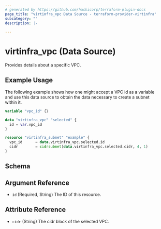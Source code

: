 ```yaml
---
# generated by https://github.com/hashicorp/terraform-plugin-docs
page_title: "virtinfra_vpc Data Source - terraform-provider-virtinfra"
subcategory: ""
description: |-
  
---
```


# virtinfra_vpc (Data Source)

Provides details about a specific VPC.

## Example Usage

The following example shows how one might accept a VPC id as a variable and use this data source to obtain the data necessary to create a subnet within it.

```terraform
variable "vpc_id" {}

data "virtinfra_vpc" "selected" {
  id = var.vpc_id
}

resource "virtinfra_subnet" "example" {
  vpc_id      = data.virtinfra_vpc.selected.id
  cidr        = cidrsubnet(data.virtinfra_vpc.selected.cidr, 4, 1)
}
```

## Schema

## Argument Reference

* `id` (Required, String) The ID of this resource.

## Attribute Reference

* `cidr` (String) The cidr block of the selected VPC.


